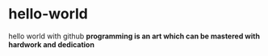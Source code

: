 # hello-world
hello world with github
**programming is an art which can be mastered with hardwork and dedication**
